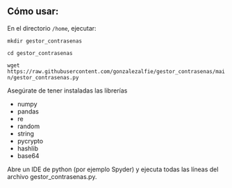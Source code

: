 ## Cómo usar:

En el directorio `/home`, ejecutar:

`mkdir gestor_contrasenas`

`cd gestor_contrasenas`

`wget https://raw.githubusercontent.com/gonzalezalfie/gestor_contrasenas/main/gestor_contrasenas.py`

Asegúrate de tener instaladas las librerías 

* numpy
* pandas
* re
* random
* string
* pycrypto
* hashlib
* base64

Abre un IDE de python (por ejemplo Spyder) y ejecuta todas las líneas del archivo gestor_contrasenas.py.
